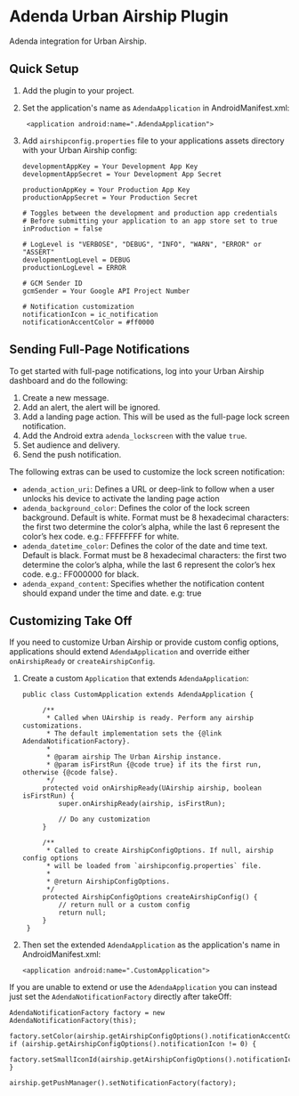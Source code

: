 # Adenda Urban Airship Plugin

Adenda integration for Urban Airship.

## Quick Setup

1) Add the plugin to your project.

2) Set the application's name as `AdendaApplication` in AndroidManifest.xml:

   ```
    <application android:name=".AdendaApplication">
   ```
3) Add `airshipconfig.properties` file to your applications assets directory with your Urban Airship config:

    ```
    developmentAppKey = Your Development App Key
    developmentAppSecret = Your Development App Secret
    
    productionAppKey = Your Production App Key
    productionAppSecret = Your Production Secret
    
    # Toggles between the development and production app credentials
    # Before submitting your application to an app store set to true
    inProduction = false
    
    # LogLevel is "VERBOSE", "DEBUG", "INFO", "WARN", "ERROR" or "ASSERT"
    developmentLogLevel = DEBUG
    productionLogLevel = ERROR
    
    # GCM Sender ID
    gcmSender = Your Google API Project Number
    
    # Notification customization
    notificationIcon = ic_notification
    notificationAccentColor = #ff0000
    ```

## Sending Full-Page Notifications

To get started with full-page notifications, log into your Urban Airship dashboard and do the following:

1) Create a new message.
2) Add an alert, the alert will be ignored.
3) Add a landing page action. This will be used as the full-page lock screen notification.
4) Add the Android extra `adenda_lockscreen` with the value `true`.
5) Set audience and delivery.
6) Send the push notification.

The following extras can be used to customize the lock screen notification:

- `adenda_action_uri`: Defines a URL or deep-link to follow when a user unlocks his device to activate the landing page action
- `adenda_background_color`: Defines the color of the lock screen background. Default is white. Format must be 8 hexadecimal characters: the first two determine the color’s alpha, while the last 6 represent the color’s hex code. e.g.: FFFFFFFF for white.
- `adenda_datetime_color`: Defines the color of the date and time text. Default is black. Format must be 8 hexadecimal characters: the first two determine the color’s alpha, while the last 6 represent the color’s hex code. e.g.: FF000000 for black.
- `adenda_expand_content`: Specifies whether the notification content should expand under the time and date. e.g: true

## Customizing Take Off

If you need to customize Urban Airship or provide custom config options, applications should
extend  ``AdendaApplication`` and override either ``onAirshipReady`` or ``createAirshipConfig``.

1) Create a custom `Application` that extends `AdendaApplication`:
   
   ```
   public class CustomApplication extends AdendaApplication {
        
        /**
         * Called when UAirship is ready. Perform any airship customizations.
         * The default implementation sets the {@link AdendaNotificationFactory}.
         *
         * @param airship The Urban Airship instance.
         * @param isFirstRun {@code true} if its the first run, otherwise {@code false}.
         */
        protected void onAirshipReady(UAirship airship, boolean isFirstRun) {
            super.onAirshipReady(airship, isFirstRun);
            
            // Do any customization
        }
    
        /**
         * Called to create AirshipConfigOptions. If null, airship config options
         * will be loaded from `airshipconfig.properties` file.
         *
         * @return AirshipConfigOptions.
         */
        protected AirshipConfigOptions createAirshipConfig() {
            // return null or a custom config
            return null;
        }
    }
    ```
    
2) Then set the extended `AdendaApplication` as the application's name in AndroidManifest.xml:

    ```
    <application android:name=".CustomApplication">
    ```

If you are unable to extend or use the `AdendaApplication` you can instead just set the `AdendaNotificationFactory`
directly after takeOff:

    AdendaNotificationFactory factory = new AdendaNotificationFactory(this);

    factory.setColor(airship.getAirshipConfigOptions().notificationAccentColor);
    if (airship.getAirshipConfigOptions().notificationIcon != 0) {
        factory.setSmallIconId(airship.getAirshipConfigOptions().notificationIcon);
    }

    airship.getPushManager().setNotificationFactory(factory);

